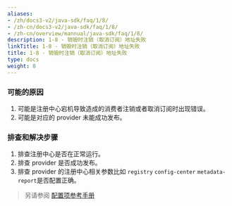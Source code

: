 ```yaml
---
aliases:
- /zh/docs3-v2/java-sdk/faq/1/8/
- /zh-cn/docs3-v2/java-sdk/faq/1/8/
- /zh-cn/overview/mannual/java-sdk/faq/1/8/
description: 1-8 - 销毁时注销（取消订阅）地址失败
linkTitle: 1-8 - 销毁时注销（取消订阅）地址失败
title: 1-8 - 销毁时注销（取消订阅）地址失败
type: docs
weight: 8
---
```







### 可能的原因
1. 可能是注册中心宕机导致造成的消费者注销或者取消订阅时出现错误。
2. 可能是对应的 provider 未能成功发布。

### 排查和解决步骤
1. 排查注册中心是否在正常运行。
2. 排查 provider 是否成功发布。
3. 排查 provider 的注册中心相关参数比如 `registry` `config-center` `metadata-report`是否配置正确。

> 另请参阅
[配置项参考手册](/zh-cn/overview/mannual/java-sdk/reference-manual/config/properties/)
